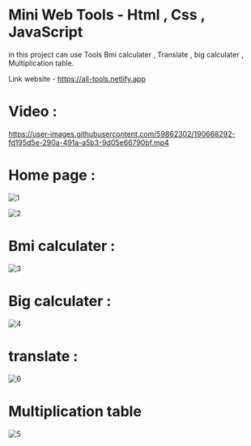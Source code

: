 # Mini Web Tools - Html , Css , JavaScript
  
in this project can use Tools Bmi calculater , Translate , big calculater , Multiplication table.
 
Link website - https://all-tools.netlify.app


# Video :


https://user-images.githubusercontent.com/59862302/190668292-fd195d5e-290a-491a-a5b3-9d05e66790bf.mp4


# Home page :
![1](https://user-images.githubusercontent.com/59862302/190668349-368f1802-e219-41d2-adfa-2a2e272468e2.jpg)

![2](https://user-images.githubusercontent.com/59862302/190668379-e8d341fb-f4e3-472d-80b3-e43da24d8508.jpg)

# Bmi calculater :
![3](https://user-images.githubusercontent.com/59862302/190668944-8c7f167f-3cfb-4f56-aed9-759285cb47dc.jpg)


# Big calculater :

![4](https://user-images.githubusercontent.com/59862302/190668455-04039937-080f-45ee-b168-0c5f77988052.jpg)

# translate :
![6](https://user-images.githubusercontent.com/59862302/190668615-73a961a3-9cfe-42ca-b8aa-6f7bfe97223a.jpg)


# Multiplication table
![5](https://user-images.githubusercontent.com/59862302/190668644-651875e2-92b3-4caf-9499-3a02dacd60e5.jpg)

